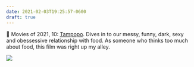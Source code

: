 ```yaml
---
date: 2021-02-03T19:25:57-0600
draft: true
---
```




🎥 Movies of 2021, 10: [Tampopo](https://letterboxd.com/film/tampopo/). Dives in to our messy, funny, dark, sexy and obessessive relationship with food. As someone who thinks too much about food, this film was right up my alley.

![](/images/2021/6c461e1471.jpg)



